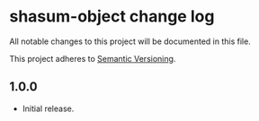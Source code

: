 # shasum-object change log

All notable changes to this project will be documented in this file.

This project adheres to [Semantic Versioning](http://semver.org/).

## 1.0.0

* Initial release.

